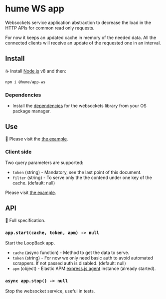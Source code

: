 # hume WS app

Websockets service application abstraction to decrease the load in the HTTP APIs for common read only requests.

For now it keeps an updated cache in memory of the needed data. All the connected clients will receive an update of the requested one in an interval.

## Install

:coffee: Install [Node.js](https://nodejs.org/download) v8 and then:

```sh
npm i @hume/app-ws
```

### Dependencies

- Install the [dependencies](https://github.com/uNetworking/bindings/tree/master/nodejs#installation) for the websockets library from your OS package manager.

## Use

:pencil: Please visit the [the example](../../example/ws.js).

### Client side

Two query parameters are supported:

- `token` (string) - Mandatory, see the last point of this document.
- `filter` (string) - To serve only the the contend under one key of the cache. (default: null)

Please visit [the example](../../example/ws.html).

## API

:eyes: Full specification.

### `app.start(cache, token, apm) -> null`

Start the LoopBack app.

- `cache` (async function) - Method to get the data to serve.
- `token` (string) - For now we only need basic auth to avoid automated scrappers. If not passed auth is disabled. (default: null)
- `apm` (object) - Elastic APM [express.js agent](https://www.elastic.co/guide/en/apm/agent/nodejs/current/express.html) instance (already started).

### `async app.stop() -> null`

Stop the websocket service, useful in tests.
